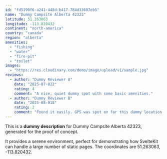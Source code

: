 ```yaml
---
id: "fd5190f6-a241-448d-b417-784d33607eb5"
name: "Dummy Campsite Alberta 42323"
latitude: 51.263063
longitude: -113.820432
continent: "north-america"
country: "canada"
region: "alberta"
amenities:
  - "fishing"
  - "water"
  - "fire-pit"
  - "toilet"
images:
  - "https://res.cloudinary.com/demo/image/upload/v1/sample.jpg"
reviews:
  - author: "Dummy Reviewer A"
    date: "2025-07-022"
    rating: 4
    comment: "A nice, quiet dummy spot with some basic amenities."
  - author: "Dummy Reviewer B"
    date: "2025-08-018"
    rating: 2
    comment: "Found it easily. GPS was spot on for this dummy location."
---
```


This is a **dummy description** for Dummy Campsite Alberta 42323, generated for the proof of concept.

It provides a serene environment, perfect for demonstrating how SvelteKit can handle a large number of static pages. The coordinates are 51.263063, -113.820432.
